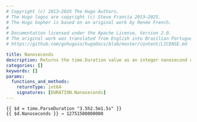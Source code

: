 ```yaml
---
# Copyright (c) 2013–2025 The Hugo Authors.
# The Hugo logos are copyright (c) Steve Francia 2013–2025.
# The Hugo Gopher is based on an original work by Renée French.
#
# Documentation licensed under the Apache License, Version 2.0.
# The original work was translated from English into Brazilian Portuguese.
# https://github.com/gohugoio/hugoDocs/blob/master/content/LICENSE.md

title: Nanoseconds
description: Returns the time.Duration value as an integer nanosecond count.
categories: []
keywords: []
params:
  functions_and_methods:
    returnType: int64
    signatures: [DURATION.Nanoseconds]
---
```


```go-html-template
{{ $d = time.ParseDuration "3.5h2.5m1.5s" }}
{{ $d.Nanoseconds }} → 12751500000000
```
